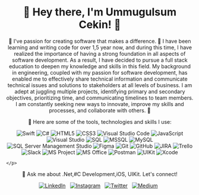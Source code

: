 <h1 align="center">👋 Hey there, I'm Ummugulsum Cekin! 🚀</h1>



<p align="center">
  🌱 I've passion for creating software that makes a difference. 🚀 I have been learning and writing code for over 1,5 year now, and during this time, I have realized the importance of having a strong foundation in all aspects of software development. As a result, I have decided to pursue a full stack education to deepen my knowledge and skills in this field. My background in engineering, coupled with my passion for software development, has enabled me to effectively share technical information and communicate technical issues and solutions to stakeholders at all levels of business. I am adept at juggling multiple projects, identifying primary and secondary objectives, prioritizing time, and communicating timelines to team members. I am constantly seeking new ways to innovate, improve my skills and processes, and collaborate with others. 🚀
</p>

 <p align="center">
      🔭 Here are some of the tools, technologies and skills I use:
    </p>
    <p align="center">
      <img src="https://img.shields.io/badge/-Swift-orange?style=for-the-badge&logo=swift&logoColor=white" alt="Swift"/>
      <img src="https://img.shields.io/badge/-C%23-blueviolet?style=for-the-badge&logo=c-sharp&logoColor=white" alt="C#"/>
      <img src="https://img.shields.io/badge/-HTML5-orange?style=for-the-badge&logo=html5&logoColor=white" alt="HTML5"/>
      <img src="https://img.shields.io/badge/-CSS3-blue?style=for-the-badge&logo=css3&logoColor=white" alt="CSS3"/>
      <img src="https://img.shields.io/badge/-Visual%20Studio%20Code-blue?style=for-the-badge&logo=visual-studio-code&logoColor=white" alt="Visual Studio Code"/>
      <img src="https://img.shields.io/badge/-JavaScript-yellow?style=for-the-badge&logo=javascript&logoColor=white" alt="JavaScript"/>
      <img src="https://img.shields.io/badge/-Visual%20Studio-purple?style=for-the-badge&logo=visual-studio&logoColor=white" alt="Visual Studio"/>
      <img src="https://img.shields.io/badge/-SQL-black?style=for-the-badge&logo=sql&logoColor=white" alt="SQL"/>
      <img src="https://img.shields.io/badge/-MSSQL-red?style=for-the-badge&logo=microsoft-sql-server&logoColor=white" alt="MSSQL"/>
      <img src="https://img.shields.io/badge/-MySQL-blue?style=for-the-badge&logo=mysql&logoColor=white" alt="MySQL"/>
      <img src="https://img.shields.io/badge/-SQL%20Server%20Management%20Studio-blue?style=for-the-badge&logo=sql-server&logoColor=white" alt="SQL Server Management Studio"/>
      <img src="https://img.shields.io/badge/-Figma-purple?style=for-the-badge&logo=figma&logoColor=white" alt="Figma"/>
      <img src="https://img.shields.io/badge/-Git-grey?style=for-the-badge&logo=git&logoColor=white" alt="Git"/>
      <img src="https://img.shields.io/badge/-GitHub-black?style=for-the-badge&logo=github&logoColor=white" alt="GitHub"/>
      <img src="https://img.shields.io/badge/-JIRA-blue?style=for-the-badge&logo=jira&logoColor=white" alt="JIRA"/>
      <img src="https://img.shields.io/badge/-Trello-blue?style=for-the-badge&logo=trello&logoColor=white" alt="Trello"/>
      <img src="https://img.shields.io/badge/-Slack-purple?style=for-the-badge&logo=slack&logoColor=white" alt="Slack"/>
      <img src="https://img.shields.io/badge/-MS%20Project-blue?style=for-the-badge&logo=microsoft-project&logoColor=white" alt="MS Project"/>
      <img src="https://img.shields.io/badge/-MS%20Office-black?style=for-the-badge&logo=microsoft-office&logoColor=white" alt="MS Office"/>
      <img src="https://img.shields.io/badge/-Postman-orange?style=for-the-badge&logo=postman&logoColor=white" alt="Postman"/>
      <img src="https://img.shields.io/badge/-UIKit-blue?style=for-the-badge&logo=apple&logoColor=white" alt="UIKit"/>
      <img src="https://img.shields.io/badge/-Xcode-blue?style=for-the-badge&logo=xcode&logoColor=white" alt="Xcode"/>
          
    </p>

<p align="center">
   💬 Ask me about .Net,#C Development,iOS, UIKit. Let's connect!
  
</p>
<p align="center">
 <p align="center">
  <a href="https://www.linkedin.com/in/ummugulsumcekın/"><img src="https://img.shields.io/badge/-LinkedIn-blue?style=for-the-badge&logo=linkedin&logoColor=white" alt="LinkedIn"/></a>&nbsp;&nbsp;
  <a href="https://www.instagram.com/ummugulsumcekin/"><img src="https://img.shields.io/badge/-Instagram-ff69b4?style=for-the-badge&logo=instagram&logoColor=white" alt="Instagram"/></a>&nbsp;&nbsp;
  <a href="https://twitter.com/ummuglsmcekin"><img src="https://img.shields.io/badge/-Twitter-1da1f2?style=for-the-badge&logo=twitter&logoColor=white" alt="Twitter"/></a>&nbsp;&nbsp;
  <a href="https://medium.com/@ummugulsumcekin"><img src="https://img.shields.io/badge/-Medium-black?style=for-the-badge&logo=medium&logoColor=white" alt="Medium"/></a>&nbsp;&nbsp;
</p>
</p>


